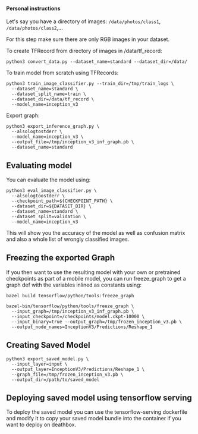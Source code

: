 #### Personal instructions

Let's say you have a directory of images: ```/data/photos/class1```, ```/data/photos/class2```,...

For this step make sure there are only RGB images in your dataset.

To create TFRecord from directory of images in /data/tf_record:
```
python3 convert_data.py --dataset_name=standard --dataset_dir=/data/
```

To train model from scratch using TFRecords:

```
python3 train_image_classifier.py --train_dir=/tmp/train_logs \
  --dataset_name=standard \
  --dataset_split_name=train \
  --dataset_dir=/data/tf_record \
  --model_name=inception_v3
```

Export graph:

```
python3 export_inference_graph.py \
  --alsologtostderr \
  --model_name=inception_v3 \
  --output_file=/tmp/inception_v3_inf_graph.pb \
  --dataset_name=standard
```


## Evaluating model
You can evaluate the model using:
```
python3 eval_image_classifier.py \
  --alsologtoostderr \
  --checkpoint_path=${CHECKPOINT_PATH} \
  --dataset_dir=${DATASET_DIR} \
  --dataset_name=standard \
  --dataset_split=validation \
  --model_name=inception_v3
```
This will show you the accuracy of the model as well as confusion matrix and
also a whole list of wrongly classified images.

## Freezing the exported Graph
If you then want to use the resulting model with your own or pretrained
checkpoints as part of a mobile model, you can run freeze_graph to get a graph
def with the variables inlined as constants using:

```shell
bazel build tensorflow/python/tools:freeze_graph

bazel-bin/tensorflow/python/tools/freeze_graph \
  --input_graph=/tmp/inception_v3_inf_graph.pb \
  --input_checkpoint=/checkpoints/model.ckpt-10000 \
  --input_binary=true --output_graph=/tmp/frozen_inception_v3.pb \
  --output_node_names=InceptionV3/Predictions/Reshape_1
```

## Creating Saved Model
```
python3 export_saved_model.py \
  --input_layer=input \
  --output_layer=InceptionV3/Predictions/Reshape_1 \
  --graph_file=/tmp/frozen_inception_v3.pb \
  --output_dir=/path/to/saved_model
```

## Deploying saved model using tensorflow serving

To deploy the saved model you can use the tensorflow-serving dockerfile and
modify it to copy your saved model bundle into the container if you want to deploy on deathbox.




